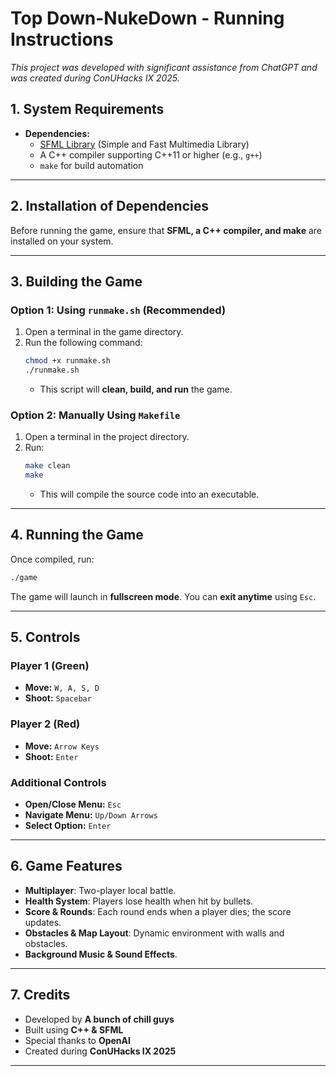 # **Top Down-NukeDown - Running Instructions**

*This project was developed with significant assistance from ChatGPT and was created during ConUHacks IX 2025.*

## **1. System Requirements**
- **Dependencies:**
  - [SFML Library](https://www.sfml-dev.org/) (Simple and Fast Multimedia Library)
  - A C++ compiler supporting C++11 or higher (e.g., `g++`)
  - `make` for build automation

---

## **2. Installation of Dependencies**
Before running the game, ensure that **SFML, a C++ compiler, and make** are installed on your system.

---

## **3. Building the Game**
### **Option 1: Using `runmake.sh` (Recommended)**
1. Open a terminal in the game directory.
2. Run the following command:
   ```sh
   chmod +x runmake.sh
   ./runmake.sh
   ```
   - This script will **clean, build, and run** the game.

### **Option 2: Manually Using `Makefile`**
1. Open a terminal in the project directory.
2. Run:
   ```sh
   make clean
   make
   ```
   - This will compile the source code into an executable.

---

## **4. Running the Game**
Once compiled, run:
```sh
./game
```

The game will launch in **fullscreen mode**. You can **exit anytime** using `Esc`.

---

## **5. Controls**
### **Player 1 (Green)**
- **Move:** `W, A, S, D`
- **Shoot:** `Spacebar`

### **Player 2 (Red)**
- **Move:** `Arrow Keys`
- **Shoot:** `Enter`

### **Additional Controls**
- **Open/Close Menu:** `Esc`
- **Navigate Menu:** `Up/Down Arrows`
- **Select Option:** `Enter`

---

## **6. Game Features**
- **Multiplayer**: Two-player local battle.
- **Health System**: Players lose health when hit by bullets.
- **Score & Rounds**: Each round ends when a player dies; the score updates.
- **Obstacles & Map Layout**: Dynamic environment with walls and obstacles.
- **Background Music & Sound Effects**.

---


## **7. Credits**
- Developed by **A bunch of chill guys**
- Built using **C++ & SFML**
- Special thanks to **OpenAI**
- Created during **ConUHacks IX 2025**

---
